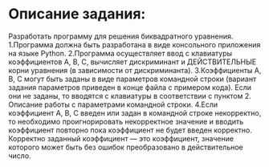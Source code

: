 # Описание задания: 
Разработать программу для решения биквадратного уравнения. 
1.Программа должна быть разработана в виде консольного приложения на языке Python. 
2.Программа осуществляет ввод с клавиатуры коэффициентов А, В, С, вычисляет дискриминант и ДЕЙСТВИТЕЛЬНЫЕ корни уравнения (в зависимости от дискриминанта). 
3.Коэффициенты А, В, С могут быть заданы в виде параметров командной строки (вариант задания параметров приведен в конце файла с примером кода). Если они не заданы, то вводятся с клавиатуры в соответствии с пунктом 2. Описание работы с параметрами командной строки. 
4.Если коэффициент А, В, С введен или задан в командной строке некорректно, то необходимо проигнорировать некорректное значение и вводить коэффициент повторно пока коэффициент не будет введен корректно. Корректно заданный коэффициент — это коэффициент, значение которого может быть без ошибок преобразовано в действительное число. 
